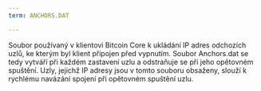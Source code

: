 ```yaml
---
term: ANCHORS.DAT

---
```

Soubor používaný v klientovi Bitcoin Core k ukládání IP adres odchozích uzlů, ke kterým byl klient připojen před vypnutím. Soubor Anchors.dat se tedy vytváří při každém zastavení uzlu a odstraňuje se při jeho opětovném spuštění. Uzly, jejichž IP adresy jsou v tomto souboru obsaženy, slouží k rychlému navázání spojení při opětovném spuštění uzlu.